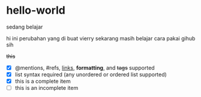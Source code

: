 # hello-world
sedang belajar

hi ini perubahan yang di buat vierry sekarang masih belajar cara pakai gihub sih

~~this~~

- [x] @mentions, #refs, [links](), **formatting**, and <del>tags</del> supported
- [x] list syntax required (any unordered or ordered list supported)
- [x] this is a complete item
- [ ] this is an incomplete item
